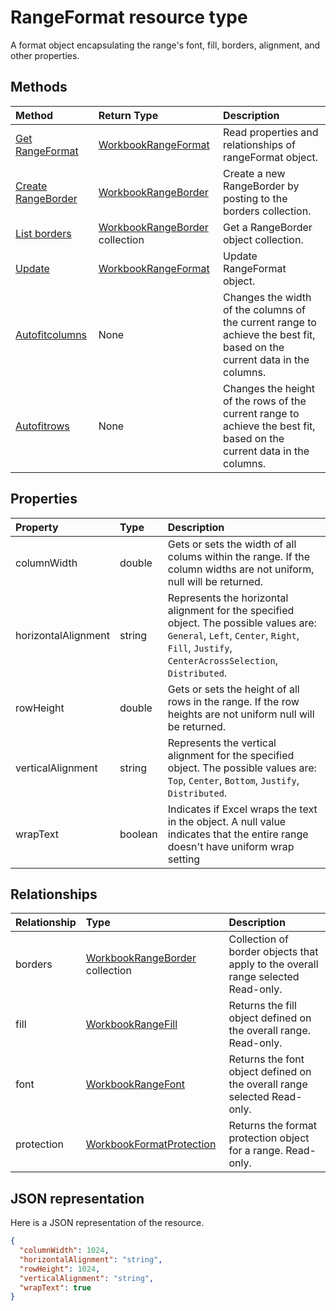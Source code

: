 # RangeFormat resource type

A format object encapsulating the range's font, fill, borders, alignment, and other properties.


## Methods

| Method		   | Return Type	|Description|
|:---------------|:--------|:----------|
|[Get RangeFormat](../api/rangeformat-get.md) | [WorkbookRangeFormat](rangeformat.md) |Read properties and relationships of rangeFormat object.|
|[Create RangeBorder](../api/rangeformat-post-borders.md) |[WorkbookRangeBorder](rangeborder.md)| Create a new RangeBorder by posting to the borders collection.|
|[List borders](../api/rangeformat-list-borders.md) |[WorkbookRangeBorder](rangeborder.md) collection| Get a RangeBorder object collection.|
|[Update](../api/rangeformat-update.md) | [WorkbookRangeFormat](rangeformat.md)	|Update RangeFormat object. |
|[Autofitcolumns](../api/rangeformat-autofitcolumns.md)|None|Changes the width of the columns of the current range to achieve the best fit, based on the current data in the columns.|
|[Autofitrows](../api/rangeformat-autofitrows.md)|None|Changes the height of the rows of the current range to achieve the best fit, based on the current data in the columns.|

## Properties
| Property	   | Type	|Description|
|:---------------|:--------|:----------|
|columnWidth|double|Gets or sets the width of all colums within the range. If the column widths are not uniform, null will be returned.|
|horizontalAlignment|string|Represents the horizontal alignment for the specified object. The possible values are: `General`, `Left`, `Center`, `Right`, `Fill`, `Justify`, `CenterAcrossSelection`, `Distributed`.|
|rowHeight|double|Gets or sets the height of all rows in the range. If the row heights are not uniform null will be returned.|
|verticalAlignment|string|Represents the vertical alignment for the specified object. The possible values are: `Top`, `Center`, `Bottom`, `Justify`, `Distributed`.|
|wrapText|boolean|Indicates if Excel wraps the text in the object. A null value indicates that the entire range doesn't have uniform wrap setting|

## Relationships
| Relationship | Type	|Description|
|:---------------|:--------|:----------|
|borders|[WorkbookRangeBorder](rangeborder.md) collection|Collection of border objects that apply to the overall range selected Read-only.|
|fill|[WorkbookRangeFill](rangefill.md)|Returns the fill object defined on the overall range. Read-only.|
|font|[WorkbookRangeFont](rangefont.md)|Returns the font object defined on the overall range selected Read-only.|
|protection|[WorkbookFormatProtection](formatprotection.md)|Returns the format protection object for a range. Read-only.|

## JSON representation

Here is a JSON representation of the resource.

<!-- {
  "blockType": "resource",
  "baseType": "microsoft.graph.entity",
  "optionalProperties": [

  ],
  "@odata.type": "microsoft.graph.workbookRangeFormat"
}-->

```json
{
  "columnWidth": 1024,
  "horizontalAlignment": "string",
  "rowHeight": 1024,
  "verticalAlignment": "string",
  "wrapText": true
}

```

<!-- uuid: 8fcb5dbc-d5aa-4681-8e31-b001d5168d79
2015-10-25 14:57:30 UTC -->
<!-- {
  "type": "#page.annotation",
  "description": "RangeFormat resource",
  "keywords": "",
  "section": "documentation",
  "tocPath": ""
}-->